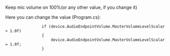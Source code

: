 Keep mic volume on 100%(or any other value, if you change it)

Here you can change the value (Program.cs):
```
                if (device.AudioEndpointVolume.MasterVolumeLevelScalar < 1.0f)
                {
                    device.AudioEndpointVolume.MasterVolumeLevelScalar = 1.0f;
                }
```
